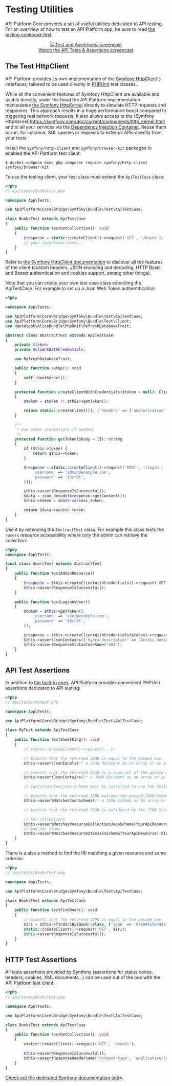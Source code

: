 # Testing Utilities

API Platform Core provides a set of useful utilities dedicated to API testing.
For an overview of how to test an API Platform app, be sure to read [the testing cookbook first](../distribution/testing.md).

<p align="center" class="symfonycasts"><a href="https://symfonycasts.com/screencast/api-platform-security/api-tests?cid=apip"><img src="../distribution/images/symfonycasts-player.png" alt="Test and Assertions screencast"><br>Watch the API Tests & Assertions screencast</a></p>

## The Test HttpClient

API Platform provides its own implementation of the [Symfony HttpClient](https://symfony.com/doc/current/components/http_client.html)'s interfaces, tailored to be used directly in [PHPUnit](https://phpunit.de/) test classes.

While all the convenient features of Symfony HttpClient are available and usable directly, under the hood the API Platform implementation manipulates [the Symfony HttpKernel](https://symfony.com/doc/current/components/http_kernel.html) directly to simulate HTTP requests and responses.
This approach results in a huge performance boost compared to triggering real network requests.
It also allows access to the [Symfony HttpKernel](https://symfony.com/doc/current/components/http_kernel.html and to all your services via the [Dependency Injection Container](https://symfony.com/doc/current/testing.html#accessing-the-container). 
Reuse them to run, for instance, SQL queries or requests to external APIs directly from your tests.

Install the `symfony/http-client` and `symfony/browser-kit` packages to enabled the API Platform test client:

    $ docker-compose exec php composer require symfony/http-client symfony/browser-kit

To use the testing client, your test class must extend the `ApiTestCase` class:

```php
<?php
// api/tests/BooksTest.php

namespace App\Tests;

use ApiPlatform\Core\Bridge\Symfony\Bundle\Test\ApiTestCase;

class BooksTest extends ApiTestCase
{
    public function testGetCollection(): void
    {
        $response = static::createClient()->request('GET', '/books');
        // your assertions here...
    }
}
```

Refer to [the Symfony HttpClient documentation](https://symfony.com/doc/current/components/http_client.html) to discover all the features of the client (custom headers, JSON encoding and decoding, HTTP Basic and Bearer authentication and cookies support, among other things).

Note that you can create your own test case class extending the ApiTestCase. For example to set up a Json Web Token authentification:

```php
<?php

namespace App\Tests;

use ApiPlatform\Core\Bridge\Symfony\Bundle\Test\ApiTestCase;
use ApiPlatform\Core\Bridge\Symfony\Bundle\Test\Client;
use Hautelook\AliceBundle\PhpUnit\RefreshDatabaseTrait;

abstract class AbstractTest extends ApiTestCase
{
    private $token;
    private $clientWithCredentials;

    use RefreshDatabaseTrait;

    public function setUp(): void
    {
        self::bootKernel();
    }

    protected function createClientWithCredentials($token = null): Client
    {
        $token = $token ?: $this->getToken();

        return static::createClient([], ['headers' => ['authorization' => 'Bearer '.$token]]);
    }

    /**
     * Use other credentials if needed.
     */
    protected function getToken($body = []): string
    {
        if ($this->token) {
            return $this->token;
        }

        $response = static::createClient()->request('POST', '/login', ['body' => $body ?: [
            'username' => 'admin@example.com',
            'password' => '$3cr3t',
        ]]);

        $this->assertResponseIsSuccessful();
        $data = json_decode($response->getContent());
        $this->token = $data->access_token;

        return $data->access_token;
    }
}
```

Use it by extending the `AbstractTest` class. For example this class tests the `/users` resource accessibility where only the admin can retrieve the collection:

```php
<?php
namespace App\Tests;

final class UsersTest extends AbstractTest
{
    public function testAdminResource()
    {
        $response = $this->createClientWithCredentials()->request('GET', '/users');
        $this->assertResponseIsSuccessful();
    }

    public function testLoginAsUser()
    {
        $token = $this->getToken([
            'username' => 'user@example.com',
            'password' => '$3cr3t',
        ]);

        $response = $this->createClientWithCredentials($token)->request('GET', '/users');
        $this->assertJsonContains(['hydra:description' => 'Access Denied.']);
        $this->assertResponseStatusCodeSame('403');
    }
}
```

## API Test Assertions

In addition to [the built-in ones](https://phpunit.readthedocs.io/en/latest/assertions.html), API Platform provides convenient PHPUnit assertions dedicated to API testing:

```php
<?php
// api/tests/MyTest.php

namespace App\Tests;

use ApiPlatform\Core\Bridge\Symfony\Bundle\Test\ApiTestCase;

class MyTest extends ApiTestCase
{
    public function testSomething(): void
    {
        // static::createClient()->request(...);

        // Asserts that the returned JSON is equal to the passed one
        $this->assertJsonEquals(/* a JSON document as an array or as a string */);

        // Asserts that the returned JSON is a superset of the passed one
        $this->assertJsonContains(/* a JSON document as an array or as a string */);

        // justinrainbow/json-schema must be installed to use the following assertions

        // Asserts that the returned JSON matches the passed JSON Schema
        $this->assertMatchesJsonSchema(/* a JSON Schema as an array or as a string */);

        // Asserts that the returned JSON is validated by the JSON Schema generated for this resource by API Platform

        // For collections
        $this->assertMatchesResourceCollectionJsonSchema(YourApiResource::class);
        // And for items
        $this->assertMatchesResourceItemJsonSchema(YourApiResource::class);
    }
}
```

There is a also a method to find the IRI matching a given resource and some criterias:

```php
<?php
// api/tests/BooksTest.php

namespace App\Tests;

use ApiPlatform\Core\Bridge\Symfony\Bundle\Test\ApiTestCase;

class BooksTest extends ApiTestCase
{
    public function testFindBook(): void
    {
        // Asserts that the returned JSON is equal to the passed one
        $iri = $this->findIriBy(Book::class, ['isbn' => '9780451524935']);
        static::createClient()->request('GET', $iri);
        $this->assertResponseIsSuccessful();
    }
}
```

## HTTP Test Assertions

All tests assertions provided by Symfony (assertions for status codes, headers, cookies, XML documents...) can be used out of the box with the API Platform test client:

```php
<?php
// api/tests/BooksTest.php

namespace App\Tests;

use ApiPlatform\Core\Bridge\Symfony\Bundle\Test\ApiTestCase;

class BooksTest extends ApiTestCase
{
    public function testGetCollection(): void
    {
        static::createClient()->request('GET', '/books');

        $this->assertResponseIsSuccessful();
        $this->assertResponseHeaderSame('content-type', 'application/ld+json; charset=utf-8');
    }
}
```

[Check out the dedicated Symfony documentation entry](https://symfony.com/doc/current/testing/functional_tests_assertions.html).
